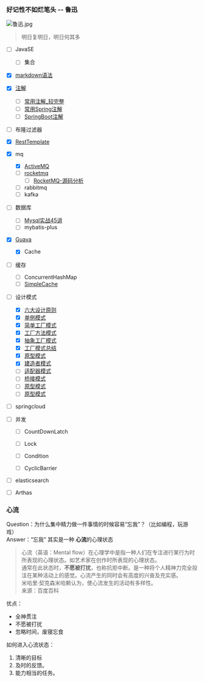 ### 好记性不如烂笔头    --  鲁迅
![鲁迅.jpg](http://ww1.sinaimg.cn/large/005CzYvJgy1ge1php2eplj3073073t8s.jpg)
> 明日复明日，明日何其多

- [ ] JavaSE
  - [ ] 集合
- [x] [markdown语法](note/Markdown.md)

- [x] [注解](note/java/annotation.md#注解)

  - [ ]  [常用注解_较完整](https://github.com/Snailclimb/JavaGuide/blob/master/docs/system-design/framework/spring/spring-annotations.md)
  - [ ]  [常用Spring注解](note/java/SpringAnnotation.md)
  - [ ]  [SpringBoot注解](note\java\SpringBoot注解.md)

- [ ] 布隆过滤器

- [x] [RestTemplate](demos/src/main/java/com/linhuanjie/spring/RestTemplateDemo.java#L7-L26)

- [x] mq
  - [x] [ActiveMQ](note/mq/ActiveMQ.md#mqmessage-queue应用场景)
  - [ ] [rocketmq](note/mq/RocketMQ-01.md)
    - [ ] [RocketMQ-源码分析](note/mq/RocketMQ-03.md#2-源码分析)
  - [ ] rabbitmq
  - [ ] kafka

- [ ] 数据库
  - [ ] [Mysql实战45讲](note/MySQL45讲/README.md)
  - [ ] mybatis-plus

- [x] [Guava](demos/src/main/java/com/linhuanjie/guava/README.md)
  - [x] Cache

- [ ] 缓存
    - [ ] ConcurrentHashMap
    - [ ] [SimpleCache](base/src/main/java/com/linhuanjie/common/utils/SimpleCache.java#L10-L118)

- [ ] 设计模式
  - [x] [六大设计原则](note/java/设计模式/六大设计原则.md)
  - [x] [单例模式](note/java/设计模式/单例模式.md)
  - [x] [简单工厂模式](note/java/设计模式/简单工厂模式.md)
  - [x] [工厂方法模式](note/java/设计模式/工厂方法模式.md)
  - [x] [抽象工厂模式](note/java/设计模式/抽象工厂模式.md)
  - [x] [工厂模式总结](note/java/设计模式/工厂模式总结.md)
  - [x] [原型模式](note/java/设计模式/原型模式.md)
  - [x] [建造者模式](note/java/设计模式/建造者模式.md)
  - [ ] [适配器模式](note/java/设计模式/适配器模式.md)
  - [ ] [桥接模式](note/java/设计模式/桥接模式.md)
  - [ ] [原型模式]()
  - [ ] [原型模式]()

- [ ] springcloud

- [ ] 并发
    - [ ] CountDownLatch
    - [ ] Lock
    - [ ] Condition
    - [ ] CyclicBarrier


- [ ] elasticsearch

- [ ] Arthas

### 心流
Question：为什么集中精力做一件事情的时候容易“忘我”？（比如编程，玩游戏）  
Answer：“忘我” 其实是一种 **心流**的心理状态
> 心流（英语：Mental flow）在心理学中是指一种人们在专注进行某行为时所表现的心理状态。如艺术家在创作时所表现的心理状态。  
> 通常在此状态时，**不愿被打扰**，也称抗拒中断。是一种将个人精神力完全投注在某种活动上的感觉。心流产生的同时会有高度的兴奋及充实感。  
> 米哈里·契克森米哈赖认为，使心流发生的活动有多样性。  
> 来源：百度百科

优点：
- 全神贯注
- 不愿被打扰
- 忽略时间，废寝忘食

如何进入心流状态：
1. 清晰的目标
2. 及时的反馈。
3. 能力相当的任务。

